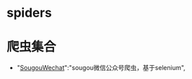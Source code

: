 # spiders
# 爬虫集合<br>
- "[SougouWechat](https://github.com/leizhu900516/spiders/tree/master/SougouWechat)":"sougou微信公众号爬虫，基于selenium",</br>
